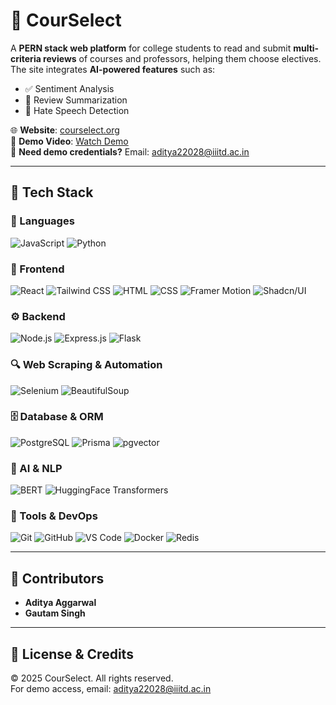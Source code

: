 # 🚀 CourSelect

A **PERN stack web platform** for college students to read and submit **multi-criteria reviews** of courses and professors, helping them choose electives.  
The site integrates **AI-powered features** such as:

- ✅ Sentiment Analysis  
- 📝 Review Summarization  
- 🚫 Hate Speech Detection  

🌐 **Website**: [courselect.org](https://courselect.org)  
🎥 **Demo Video**: [Watch Demo](https://drive.google.com/file/d/1KfARfUtbe44mT2bWIrSFYZzJBXLVvXyq/view)  
📧 **Need demo credentials?** Email: [aditya22028@iiitd.ac.in](mailto:aditya22028@iiitd.ac.in)

---

## 🧠 Tech Stack

### 🚩 Languages
![JavaScript](https://img.shields.io/badge/JavaScript-F7DF1E?logo=javascript&logoColor=black)
![Python](https://img.shields.io/badge/Python-3776AB?logo=python&logoColor=white)

### 🎨 Frontend
![React](https://img.shields.io/badge/React.js-61DAFB?logo=react&logoColor=black)
![Tailwind CSS](https://img.shields.io/badge/Tailwind_CSS-38B2AC?logo=tailwind-css&logoColor=white)
![HTML](https://img.shields.io/badge/HTML5-E34F26?logo=html5&logoColor=white)
![CSS](https://img.shields.io/badge/CSS3-1572B6?logo=css3&logoColor=white)
![Framer Motion](https://img.shields.io/badge/Framer_Motion-black?logo=framer&logoColor=white)
![Shadcn/UI](https://img.shields.io/badge/Shadcn/UI-white?logo=data:image/svg+xml;base64,)

### ⚙️ Backend
![Node.js](https://img.shields.io/badge/Node.js-339933?logo=node.js&logoColor=white)
![Express.js](https://img.shields.io/badge/Express.js-000000?logo=express&logoColor=white)
![Flask](https://img.shields.io/badge/Flask-000000?logo=flask&logoColor=white)

### 🔍 Web Scraping & Automation
![Selenium](https://img.shields.io/badge/Selenium-43B02A?logo=selenium&logoColor=white)
![BeautifulSoup](https://img.shields.io/badge/BeautifulSoup-ffffff?logo=python&logoColor=black)

### 🗄️ Database & ORM
![PostgreSQL](https://img.shields.io/badge/PostgreSQL-4169E1?logo=postgresql&logoColor=white)
![Prisma](https://img.shields.io/badge/Prisma-2D3748?logo=prisma&logoColor=white)
![pgvector](https://img.shields.io/badge/pgvector-008BB9?logo=postgresql)

### 🤖 AI & NLP
![BERT](https://img.shields.io/badge/BERT-yellow?logo=tensorflow&logoColor=black)
![HuggingFace Transformers](https://img.shields.io/badge/Transformers-FCC624?logo=huggingface&logoColor=black)

### 🧰 Tools & DevOps
![Git](https://img.shields.io/badge/Git-F05032?logo=git&logoColor=white)
![GitHub](https://img.shields.io/badge/GitHub-181717?logo=github&logoColor=white)
![VS Code](https://img.shields.io/badge/VS_Code-007ACC?logo=visual-studio-code&logoColor=white)
![Docker](https://img.shields.io/badge/Docker-2496ED?logo=docker&logoColor=white)
![Redis](https://img.shields.io/badge/Redis-DC382D?logo=redis&logoColor=white)

---

## 👥 Contributors

- **Aditya Aggarwal**  
- **Gautam Singh**

---

## 📜 License & Credits

© 2025 CourSelect. All rights reserved.  
For demo access, email: [aditya22028@iiitd.ac.in](mailto:aditya22028@iiitd.ac.in)
